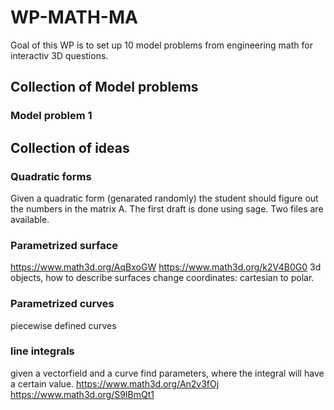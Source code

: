 # WP-MATH-MA

Goal of this WP is to set up 10 model problems from engineering math for interactiv 3D questions.

## Collection of Model problems
### Model problem 1

## Collection of ideas
### Quadratic forms
Given a quadratic form (genarated randomly) the student should figure out the numbers in the matrix A. The first draft is done using sage.
Two files are available.

### Parametrized surface
https://www.math3d.org/AqBxoGW
https://www.math3d.org/k2V4B0G0
3d objects, how to describe surfaces
change coordinates: cartesian to polar.

### Parametrized curves
piecewise defined curves 

### line integrals
given a vectorfield and a curve
find parameters, where the integral will have a certain value.
https://www.math3d.org/An2v3fOj
https://www.math3d.org/S9IBmQt1
